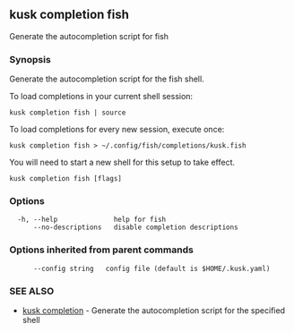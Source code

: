 ## kusk completion fish

Generate the autocompletion script for fish

### Synopsis

Generate the autocompletion script for the fish shell.

To load completions in your current shell session:

	kusk completion fish | source

To load completions for every new session, execute once:

	kusk completion fish > ~/.config/fish/completions/kusk.fish

You will need to start a new shell for this setup to take effect.


```
kusk completion fish [flags]
```

### Options

```
  -h, --help              help for fish
      --no-descriptions   disable completion descriptions
```

### Options inherited from parent commands

```
      --config string   config file (default is $HOME/.kusk.yaml)
```

### SEE ALSO

* [kusk completion](kusk_completion.md)	 - Generate the autocompletion script for the specified shell

